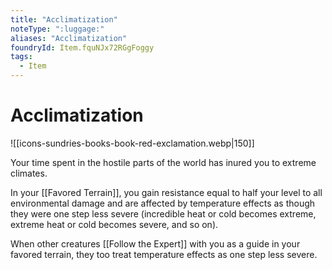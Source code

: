 ```yaml
---
title: "Acclimatization"
noteType: ":luggage:"
aliases: "Acclimatization"
foundryId: Item.fquNJx72RGgFoggy
tags:
  - Item
---
```


# Acclimatization
![[icons-sundries-books-book-red-exclamation.webp|150]]

Your time spent in the hostile parts of the world has inured you to extreme climates.

In your [[Favored Terrain]], you gain resistance equal to half your level to all environmental damage and are affected by temperature effects as though they were one step less severe (incredible heat or cold becomes extreme, extreme heat or cold becomes severe, and so on).

When other creatures [[Follow the Expert]] with you as a guide in your favored terrain, they too treat temperature effects as one step less severe.
